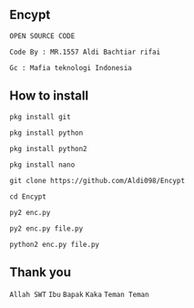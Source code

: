 ## Encypt

```OPEN SOURCE CODE```

```Code By : MR.1557 Aldi Bachtiar rifai```

```Gc : Mafia teknologi Indonesia```

## How to install

```pkg install git```

```pkg install python```

```pkg install python2```

```pkg install nano```

```git clone https://github.com/Aldi098/Encypt```

```cd Encypt```

```py2 enc.py```

```py2 enc.py file.py```

```python2 enc.py file.py```

## Thank you

```Allah SWT```
```Ibu```
```Bapak```
```Kaka```
```Teman Teman```
